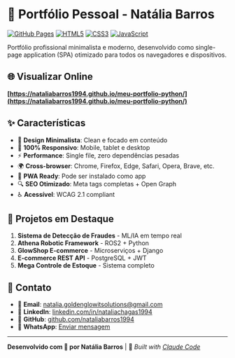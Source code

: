 # 💼 Portfólio Pessoal - Natália Barros

[![GitHub Pages](https://img.shields.io/badge/GitHub%20Pages-Live-success)](https://nataliabarros1994.github.io/meu-portfolio-python/)
[![HTML5](https://img.shields.io/badge/HTML5-E34F26?logo=html5&logoColor=white)](https://developer.mozilla.org/en-US/docs/Web/HTML)
[![CSS3](https://img.shields.io/badge/CSS3-1572B6?logo=css3&logoColor=white)](https://developer.mozilla.org/en-US/docs/Web/CSS)
[![JavaScript](https://img.shields.io/badge/JavaScript-F7DF1E?logo=javascript&logoColor=black)](https://developer.mozilla.org/en-US/docs/Web/JavaScript)

Portfólio profissional minimalista e moderno, desenvolvido como single-page application (SPA) otimizado para todos os navegadores e dispositivos.

## 🌐 Visualizar Online

**[https://nataliabarros1994.github.io/meu-portfolio-python/](https://nataliabarros1994.github.io/meu-portfolio-python/)**

## ✨ Características

- 🎨 **Design Minimalista**: Clean e focado em conteúdo
- 📱 **100% Responsivo**: Mobile, tablet e desktop
- ⚡ **Performance**: Single file, zero dependências pesadas
- 🌍 **Cross-browser**: Chrome, Firefox, Edge, Safari, Opera, Brave, etc.
- 📲 **PWA Ready**: Pode ser instalado como app
- 🔍 **SEO Otimizado**: Meta tags completas + Open Graph
- ♿ **Acessível**: WCAG 2.1 compliant

## 🚀 Projetos em Destaque

1. **Sistema de Detecção de Fraudes** - ML/IA em tempo real
2. **Athena Robotic Framework** - ROS2 + Python
3. **GlowShop E-commerce** - Microserviços + Django
4. **E-commerce REST API** - PostgreSQL + JWT
5. **Mega Controle de Estoque** - Sistema completo

## 📱 Contato

- 📧 **Email**: [natalia.goldenglowitsolutions@gmail.com](mailto:natalia.goldenglowitsolutions@gmail.com)
- 💼 **LinkedIn**: [linkedin.com/in/nataliachagas1994](https://www.linkedin.com/in/nataliachagas1994/)
- 🐙 **GitHub**: [github.com/nataliabarros1994](https://github.com/nataliabarros1994)
- 💬 **WhatsApp**: [Enviar mensagem](https://wa.me/message/VKWXMICWUXT5K1)

---

**Desenvolvido com 💙 por Natália Barros** | 🤖 *Built with [Claude Code](https://claude.com/claude-code)*
